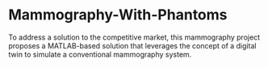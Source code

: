 # Mammography-With-Phantoms
To address a solution to the competitive market, this mammography project proposes a MATLAB-based solution that leverages the concept of a digital twin to simulate a conventional mammography system.
